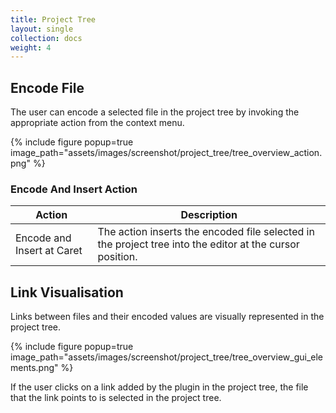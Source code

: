 ```yaml
---
title: Project Tree
layout: single
collection: docs
weight: 4
---
```


## Encode File

The user can encode a selected file in the project tree by invoking the appropriate action from the context menu.

{% include figure popup=true image_path="assets/images/screenshot/project_tree/tree_overview_action.png" %}

### Encode And Insert Action

| Action                     | Description                                                                                              |
|----------------------------|----------------------------------------------------------------------------------------------------------|
| Encode and Insert at Caret | The action inserts the encoded file selected in the project tree into the editor at the cursor position. |

## Link Visualisation

Links between files and their encoded values are visually represented in the project tree.

{% include figure popup=true image_path="assets/images/screenshot/project_tree/tree_overview_gui_elements.png" %}

If the user clicks on a link added by the plugin in the project tree, the file that the link points to is selected in the project tree.